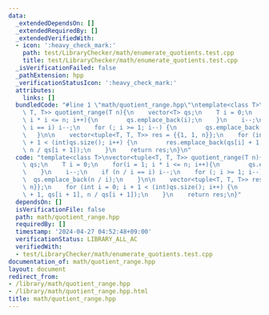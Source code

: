 ```yaml
---
data:
  _extendedDependsOn: []
  _extendedRequiredBy: []
  _extendedVerifiedWith:
  - icon: ':heavy_check_mark:'
    path: test/LibraryChecker/math/enumerate_quotients.test.cpp
    title: test/LibraryChecker/math/enumerate_quotients.test.cpp
  _isVerificationFailed: false
  _pathExtension: hpp
  _verificationStatusIcon: ':heavy_check_mark:'
  attributes:
    links: []
  bundledCode: "#line 1 \"math/quotient_range.hpp\"\ntemplate<class T>\nvector<tuple<T,\
    \ T, T>> quotient_range(T n){\n    vector<T> qs;\n    T i = 0;\n    for(i = 1;\
    \ i * i <= n; i++){\n        qs.emplace_back(i);\n    }\n    i--;\n    if (n /\
    \ i == i) i--;\n    for (; i >= 1; i--) {\n        qs.emplace_back(n / i);\n \
    \   }\n\n    vector<tuple<T, T, T>> res = {{1, 1, n}};\n    for (int i = 0; i\
    \ + 1 < (int)qs.size(); i++) {\n        res.emplace_back(qs[i] + 1, qs[i + 1],\
    \ n / qs[i + 1]);\n    }\n    return res;\n}\n"
  code: "template<class T>\nvector<tuple<T, T, T>> quotient_range(T n){\n    vector<T>\
    \ qs;\n    T i = 0;\n    for(i = 1; i * i <= n; i++){\n        qs.emplace_back(i);\n\
    \    }\n    i--;\n    if (n / i == i) i--;\n    for (; i >= 1; i--) {\n      \
    \  qs.emplace_back(n / i);\n    }\n\n    vector<tuple<T, T, T>> res = {{1, 1,\
    \ n}};\n    for (int i = 0; i + 1 < (int)qs.size(); i++) {\n        res.emplace_back(qs[i]\
    \ + 1, qs[i + 1], n / qs[i + 1]);\n    }\n    return res;\n}"
  dependsOn: []
  isVerificationFile: false
  path: math/quotient_range.hpp
  requiredBy: []
  timestamp: '2024-04-27 04:52:48+09:00'
  verificationStatus: LIBRARY_ALL_AC
  verifiedWith:
  - test/LibraryChecker/math/enumerate_quotients.test.cpp
documentation_of: math/quotient_range.hpp
layout: document
redirect_from:
- /library/math/quotient_range.hpp
- /library/math/quotient_range.hpp.html
title: math/quotient_range.hpp
---
```

